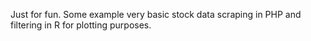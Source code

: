 Just for fun. Some example very basic stock data scraping in PHP and filtering in R for plotting purposes.
